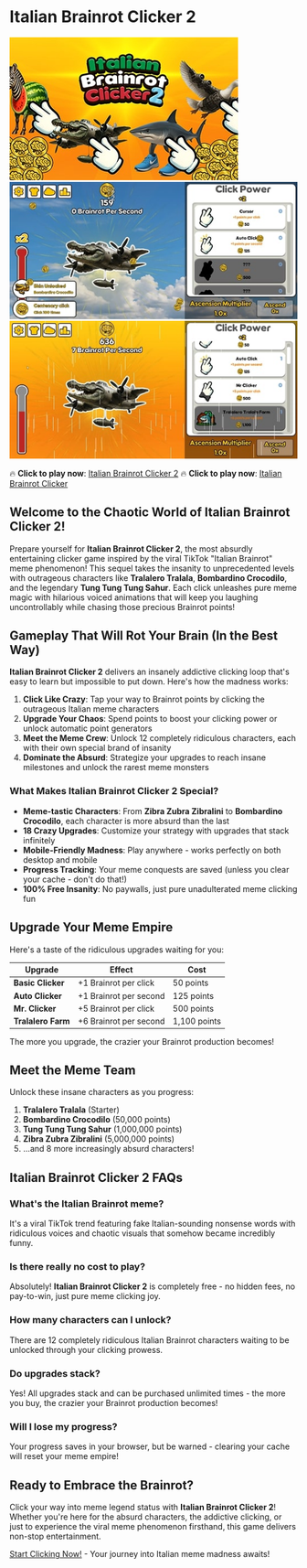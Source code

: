 # Italian Brainrot Clicker 2

![Italian Brainrot Clicker 2](https://raw.githubusercontent.com/Italian-Brainrot-Clicker-2/.github/refs/heads/main/italian-brainrot-clicker-2.jpg "Italian Brainrot Clicker 2")
![Italian Brainrot Clicker 2](https://raw.githubusercontent.com/Italian-Brainrot-Clicker-2/.github/refs/heads/main/italian-brainrot-clicker-2-2.jpg "Italian Brainrot Clicker 2")
![Italian Brainrot Clicker 2](https://raw.githubusercontent.com/Italian-Brainrot-Clicker-2/.github/refs/heads/main/italian-brainrot-clicker-2-3.jpg "Italian Brainrot Clicker 2")


🔥 **Click to play now**: [Italian Brainrot Clicker 2](https://clicker-game.com/italian-brainrot-clicker-2/ "Italian Brainrot Clicker 2")
🔥 **Click to play now**: [Italian Brainrot Clicker](https://clicker-game.com/italian-brainrot-clicker/ "Italian Brainrot Clicker")

## Welcome to the Chaotic World of Italian Brainrot Clicker 2!

Prepare yourself for **Italian Brainrot Clicker 2**, the most absurdly entertaining clicker game inspired by the viral TikTok "Italian Brainrot" meme phenomenon! This sequel takes the insanity to unprecedented levels with outrageous characters like **Tralalero Tralala**, **Bombardino Crocodilo**, and the legendary **Tung Tung Tung Sahur**. Each click unleashes pure meme magic with hilarious voiced animations that will keep you laughing uncontrollably while chasing those precious Brainrot points!

## Gameplay That Will Rot Your Brain (In the Best Way)

**Italian Brainrot Clicker 2** delivers an insanely addictive clicking loop that's easy to learn but impossible to put down. Here's how the madness works:

1. **Click Like Crazy**: Tap your way to Brainrot points by clicking the outrageous Italian meme characters
2. **Upgrade Your Chaos**: Spend points to boost your clicking power or unlock automatic point generators
3. **Meet the Meme Crew**: Unlock 12 completely ridiculous characters, each with their own special brand of insanity
4. **Dominate the Absurd**: Strategize your upgrades to reach insane milestones and unlock the rarest meme monsters

### What Makes Italian Brainrot Clicker 2 Special?

- **Meme-tastic Characters**: From **Zibra Zubra Zibralini** to **Bombardino Crocodilo**, each character is more absurd than the last
- **18 Crazy Upgrades**: Customize your strategy with upgrades that stack infinitely
- **Mobile-Friendly Madness**: Play anywhere - works perfectly on both desktop and mobile
- **Progress Tracking**: Your meme conquests are saved (unless you clear your cache - don't do that!)
- **100% Free Insanity**: No paywalls, just pure unadulterated meme clicking fun

## Upgrade Your Meme Empire

Here's a taste of the ridiculous upgrades waiting for you:

| Upgrade | Effect | Cost |
|---------|--------|------|
| **Basic Clicker** | +1 Brainrot per click | 50 points |
| **Auto Clicker** | +1 Brainrot per second | 125 points |
| **Mr. Clicker** | +5 Brainrot per click | 500 points |
| **Tralalero Farm** | +6 Brainrot per second | 1,100 points |

The more you upgrade, the crazier your Brainrot production becomes!

## Meet the Meme Team

Unlock these insane characters as you progress:

1. **Tralalero Tralala** (Starter)
2. **Bombardino Crocodilo** (50,000 points)
3. **Tung Tung Tung Sahur** (1,000,000 points)
4. **Zibra Zubra Zibralini** (5,000,000 points)
5. ...and 8 more increasingly absurd characters!

## Italian Brainrot Clicker 2 FAQs

### What's the Italian Brainrot meme?
It's a viral TikTok trend featuring fake Italian-sounding nonsense words with ridiculous voices and chaotic visuals that somehow became incredibly funny.

### Is there really no cost to play?
Absolutely! **Italian Brainrot Clicker 2** is completely free - no hidden fees, no pay-to-win, just pure meme clicking joy.

### How many characters can I unlock?
There are 12 completely ridiculous Italian Brainrot characters waiting to be unlocked through your clicking prowess.

### Do upgrades stack?
Yes! All upgrades stack and can be purchased unlimited times - the more you buy, the crazier your Brainrot production becomes!

### Will I lose my progress?
Your progress saves in your browser, but be warned - clearing your cache will reset your meme empire!

## Ready to Embrace the Brainrot?

Click your way into meme legend status with **Italian Brainrot Clicker 2**! Whether you're here for the absurd characters, the addictive clicking, or just to experience the viral meme phenomenon firsthand, this game delivers non-stop entertainment. 

[Start Clicking Now!](https://clicker-game.com/italian-brainrot-clicker-2/) - Your journey into Italian meme madness awaits!
